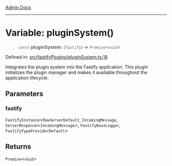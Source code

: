 [Admin Docs](/)

***

# Variable: pluginSystem()

> `const` **pluginSystem**: (`fastify`) => `Promise`\<`void`\>

Defined in: [src/fastifyPlugins/pluginSystem.ts:18](https://github.com/Sourya07/talawa-api/blob/61a1911602b2f0aac7635e08ae2918f4f768e8ff/src/fastifyPlugins/pluginSystem.ts#L18)

Integrates the plugin system into the Fastify application.
This plugin initializes the plugin manager and makes it available
throughout the application lifecycle.

## Parameters

### fastify

`FastifyInstance`\<`RawServerDefault`, `IncomingMessage`, `ServerResponse`\<`IncomingMessage`\>, `FastifyBaseLogger`, `FastifyTypeProviderDefault`\>

## Returns

`Promise`\<`void`\>
